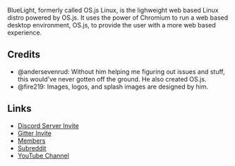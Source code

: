 BlueLight, formerly called OS.js Linux, is the lighweight web based Linux distro powered by OS.js. It uses the power of Chromium to run a web based desktop environment, OS.js, to provide the user with a more web based experience.

## Credits
* @andersevenrud: Without him helping me figuring out issues and stuff, this would've never gotten off the ground. He also created OS.js.
* @fire219: Images, logos, and splash images are designed by him.

## Links
* [Discord Server Invite](https://discord.gg/ABey2Xc)
* [Gitter Invite](https://gitter.im/TheBlueLightOS/community?utm_source=share-link&utm_medium=link&utm_campaign=share-link)
* [Members](/members)
* [Subreddit](https://www.reddit.com/r/BlueLightOS/)
* [YouTube Channel](https://www.youtube.com/channel/UCzCxZJvE42B6UU6NfyCR5oQ/)
